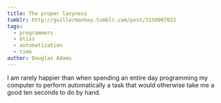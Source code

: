 ```yaml
---
title: The proper lazyness
tumblr: http://guillermonkey.tumblr.com/post/3150967022
tags:
  - programmers
  - bliss
  - automatization
  - time
author: Douglas Adams
---
```


I am rarely happier than when spending an entire day programming my computer to perform automatically a task that would otherwise take me a good ten seconds to do by hand.
